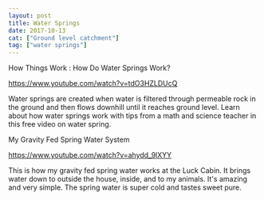 ```yaml
---
layout: post
title: Water Springs
date: 2017-10-13
cat: ["Ground level catchment"]
tag: ["water springs"]
---
```


How Things Work : How Do Water Springs Work?

https://www.youtube.com/watch?v=tdO3HZLDUcQ

Water springs are created when water is filtered through permeable rock in the ground and then flows downhill until it reaches ground level. Learn about how water springs work with tips from a math and science teacher in this free video on water spring.

My Gravity Fed Spring Water System

https://www.youtube.com/watch?v=ahydd_9lXYY

This is how my gravity fed spring water works at the Luck Cabin. It brings water down to outside the house, inside, and to my animals. It's amazing and very simple. The spring water is super cold and tastes sweet  pure.

